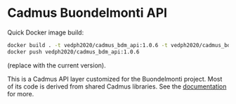 # Cadmus Buondelmonti API

Quick Docker image build:

```bash
docker build . -t vedph2020/cadmus_bdm_api:1.0.6 -t vedph2020/cadmus_bdm_api:latest
docker push vedph2020/cadmus_bdm_api:1.0.6
```

(replace with the current version).

This is a Cadmus API layer customized for the Buondelmonti project. Most of its code is derived from shared Cadmus libraries. See the [documentation](https://github.com/vedph/cadmus_doc/blob/master/api/creating.md) for more.
